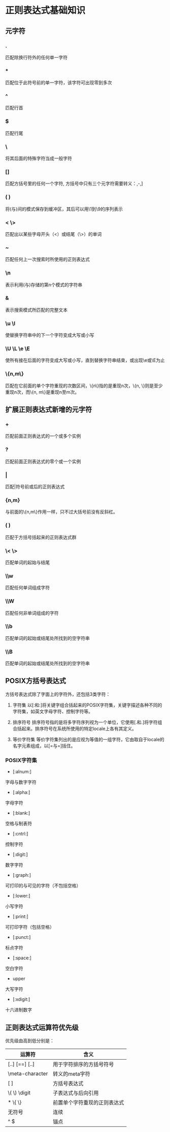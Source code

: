 # 正则表达式基础知识

## 元字符

### .

匹配除换行符外的任何单一字符

### *

匹配位于此符号前的单一字符，该字符可出现零到多次

### ^

匹配行首

### $

匹配行尾

### \

将其后面的特殊字符当成一般字符

### []

匹配方括号里的任何一个字符, 方括号中只有三个元字符需要转义：\,-,]

### \( \)

将\(与\)间的模式保存到缓冲区，其后可以用\1到\9的序列表示

### \< \\>

匹配出以某些字母开头（\<）或结尾（\\>）的单词

### ~

匹配任何上一次搜索时所使用的正则表达式

### \n

表示利用\(与\)存储的第n个模式的字符串

### &

表示搜索模式所匹配的完整文本

### \u \l

使替换字符串中的下一个字符变成大写或小写

### \U \L \e \E

使所有接在后面的字符变成大写或小写，直到替换字符串结束，或出现\e或\E为止

### \\\{n,m\\\}

匹配在它前面的单个字符重现的次数区间，\\\{n\\\}指的是重现n次，\\{n, \\\}则是至少重现n次，而\\\{n, m\\\}是重现n至m次。

## 扩展正则表达式新增的元字符

### +

匹配前面正则表达式的一个或多个实例

### ?

匹配前面正则表达式的零个或一个实例

### |

匹配|符号前或后的正则表达式

### \{n,m\}

与前面的\\\{n,m\\\}作用一样，只不过大括号前没有反斜杠。

### \( \)

匹配于方括号括起来的正则表达式群

### \\\< \\\>

匹配单词的起始与结尾

### \\\w

匹配任何单词组成字符

### \\\W

匹配任何非单词组成的字符

### \\\b

匹配单词的起始或结尾处所找到的空字符串

### \\\B

匹配单词的起始或结尾处所找到的空字符串

## POSIX方括号表达式

方括号表达式除了字面上的字符外，还包括3类字符：

1. 字符集
以\[:和:\]将关键字组合括起来的POSIX字符集，关键字描述各种不同的字符集，如英文字母字符、控制字符等。

2. 排序符号
排序符号指的是将多字符序列视为一个单位，它使用\[\.和\.\]将字符组合括起来。排序符号在系统所使用的特定locale上各有其定义。

3. 等价字符集
等价字符集列出的是应视为等值的一组字符，它由取自于locale的名字元素组成，以\[=与=\]括住。

### POSIX字符集

* [:alnum:]

字母与数字字符

* [:alpha:]

字母字符

* [:blank:]

空格与制表符

* [:cntrl:]

控制字符

* [:digit:]

数字字符

* [:graph:]

可打印的与可见的字符（不包括空格）

* [:lower:]

小写字符

* [:print:]

可打印字符（包括空格）

* [:punct:]

标点字符

* [:space:]

空白字符

* upper

大写字符

* [:xdigit:]

十六进制数字

## 正则表达式运算符优先级

优先级由高到低分别是：

运算符 | 含义
------ | ----
\[..\] \[==\] \[..\] | 用于字符排序的方括号符号
\meta-character | 转义的meta字符
\[ \] | 方括号表达式
\\\( \\\) \\digit | 子表达式与后向引用
\* \\\{ \\\} | 前置单个字符重现的正则表达式
无符号 | 连续
^ $ | 锚点


